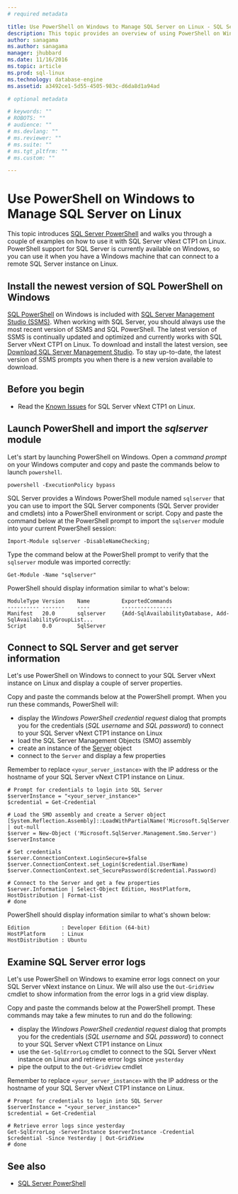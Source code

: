 ```yaml
---
# required metadata

title: Use PowerShell on Windows to Manage SQL Server on Linux - SQL Server vNext CTP1 | Microsoft Docs
description: This topic provides an overview of using PowerShell on Windows with SQL Server on Linux.
author: sanagama 
ms.author: sanagama 
manager: jhubbard
ms.date: 11/16/2016
ms.topic: article
ms.prod: sql-linux
ms.technology: database-engine
ms.assetid: a3492ce1-5d55-4505-983c-d6da8d1a94ad

# optional metadata

# keywords: ""
# ROBOTS: ""
# audience: ""
# ms.devlang: ""
# ms.reviewer: ""
# ms.suite: ""
# ms.tgt_pltfrm: ""
# ms.custom: ""

---
```

# Use PowerShell on Windows to Manage SQL Server on Linux

This topic introduces [SQL Server PowerShell](https://msdn.microsoft.com/en-us/library/mt740629.aspx) and walks you through a couple of examples on how to use it with SQL Server vNext CTP1 on Linux. PowerShell support for SQL Server is currently available on Windows, so you can use it when you have a Windows machine that can connect to a remote SQL Server instance on Linux.

## Install the newest version of SQL PowerShell on Windows

[SQL PowerShell](https://msdn.microsoft.com/en-us/library/mt740629.aspx) on Windows is included with [SQL Server Management Studio (SSMS)](https://msdn.microsoft.com/en-us/library/hh213248.aspx). When working with SQL Server, you should always use the most recent version of SSMS and SQL PowerShell. The latest version of SSMS is continually updated and optimized and currently works with SQL Server vNext CTP1 on Linux. To download and install the latest version, see [Download SQL Server Management Studio](https://msdn.microsoft.com/library/mt238290.aspx). To stay up-to-date, the latest version of SSMS prompts you when there is a new version available to download. 

## Before you begin
- Read the [Known Issues](sql-server-linux-release-notes.md) for SQL Server vNext CTP1 on Linux.

## Launch PowerShell and import the *sqlserver* module

Let's start by launching PowerShell on Windows. Open a *command prompt* on your Windows computer and copy and paste the commands below to launch `powershell`.
```
powershell -ExecutionPolicy bypass
```

SQL Server provides a Windows PowerShell module named `sqlserver` that you can use to import the SQL Server components (SQL Server provider and cmdlets) into a PowerShell environment or script.
Copy and paste the command below at the PowerShell prompt to import the `sqlserver` module into your current PowerShell session:
```
Import-Module sqlserver -DisableNameChecking;
```

Type the command below at the PowerShell prompt to verify that the `sqlserver` module was imported correctly:
```
Get-Module -Name "sqlserver"
```

PowerShell should display information similar to what's below:
```
ModuleType Version    Name          ExportedCommands
---------- -------    ----          ----------------
Manifest   20.0       sqlserver     {Add-SqlAvailabilityDatabase, Add-SqlAvailabilityGroupList...
Script     0.0        SqlServer
```

## Connect to SQL Server and get server information

Let's use PowerShell on Windows to connect to your SQL Server vNext instance on Linux and display a couple of server properties.

Copy and paste the commands below at the PowerShell prompt. When you run these commands, PowerShell will:
- display the *Windows PowerShell credential request* dialog that prompts you for the credentials (*SQL username* and *SQL password*) to connect to your SQL Server vNext CTP1 instance on Linux
- load the SQL Server Management Objects (SMO) assembly
- create an instance of the [Server](https://msdn.microsoft.com/en-us/library/microsoft.sqlserver.management.smo.server.aspx) object
- connect to the `Server` and display a few properties

Remember to replace `<your_server_instance>` with the IP address or the hostname of your SQL Server vNext CTP1 instance on Linux.
```
# Prompt for credentials to login into SQL Server
$serverInstance = "<your_server_instance>"
$credential = Get-Credential

# Load the SMO assembly and create a Server object
[System.Reflection.Assembly]::LoadWithPartialName('Microsoft.SqlServer.SMO') | out-null
$server = New-Object ('Microsoft.SqlServer.Management.Smo.Server') $serverInstance

# Set credentials
$server.ConnectionContext.LoginSecure=$false
$server.ConnectionContext.set_Login($credential.UserName)
$server.ConnectionContext.set_SecurePassword($credential.Password)

# Connect to the Server and get a few properties
$server.Information | Select-Object Edition, HostPlatform, HostDistribution | Format-List
# done

```

PowerShell should display information similar to what's shown below:
```
Edition          : Developer Edition (64-bit)
HostPlatform     : Linux
HostDistribution : Ubuntu
```

## Examine SQL Server error logs

Let's use PowerShell on Windows to examine error logs connect on your SQL Server vNext instance on Linux. We will also use the `Out-GridView` cmdlet to show information from the error logs in a grid view display.

Copy and paste the commands below at the PowerShell prompt. These commands may take a few minutes to run and do the following:
- display the *Windows PowerShell credential request* dialog that prompts you for the credentials (*SQL username* and *SQL password*) to connect to your SQL Server vNext CTP1 instance on Linux
- use the `Get-SqlErrorLog` cmdlet to connect to the SQL Server vNext instance on Linux and retrieve error logs since `yesterday`
- pipe the output to the `Out-GridView` cmdlet

Remember to replace `<your_server_instance>` with the IP address or the hostname of your SQL Server vNext CTP1 instance on Linux.

```
# Prompt for credentials to login into SQL Server
$serverInstance = "<your_server_instance>"
$credential = Get-Credential

# Retrieve error logs since yesterday
Get-SqlErrorLog -ServerInstance $serverInstance -Credential $credential -Since Yesterday | Out-GridView
# done

```

## See also
- [SQL Server PowerShell](https://msdn.microsoft.com/en-us/library/hh245198.aspx)
